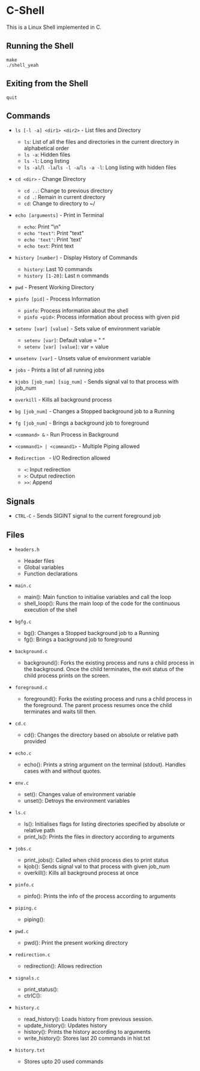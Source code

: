 # C-Shell

This is a Linux Shell implemented in C.


## Running the Shell

`make` 
<br>
 `./shell_yeah`

## Exiting from the Shell

`quit`

## Commands

* `ls [-l -a] <dir1> <dir2>` - List files and Directory

  * `ls`: List of all the files and directories in the current directory in alphabetical order
  * `ls -a`: Hidden files
  * `ls -l`: Long listing 
  * `ls -al`/`l -la`/`ls -l -a`/`ls -a -l`: Long listing with hidden files


* `cd <dir>` - Change Directory

  * `cd ..`: Change to previous directory
  * `cd .`: Remain in current directory  
  * `cd`: Change to directory to ~/

* `echo [arguments]` - Print in Terminal

  * `echo`: Print "\n"
  * `echo "text"`: Print "text"
  * `echo 'text'`: Print 'text'
  * `echo text`: Print text

* `history [number]` - Display History of Commands

  * `history`: Last 10 commands
  * `history [1-20]`: Last n commands

* `pwd` - Present Working Directory

* `pinfo [pid]` - Process Information

  * `pinfo`: Process information about the shell
  * `pinfo <pid>`: Process information about process with given pid

* `setenv [var] [value]` - Sets value of environment variable

  * `setenv [var]`: Default value = " "
  * `setenv [var] [value]`: var = value

* `unsetenv [var]` - Unsets value of environment variable

* `jobs` - Prints a list of all running jobs

* `kjobs [job_num] [sig_num]` - Sends signal val to that process with job_num

* `overkill` - Kills all background process

* `bg [job_num]` - Changes a Stopped background job to a Running

* `fg [job_num]` - Brings a background job to foreground 

* `<command> &` - Run Process in Background

* `<command1> | <command1>` - Multiple Piping allowed

* `Redirection ` - I/O Redirection allowed

    * `<`: Input redirection
    * `>`: Output redirection
    * `>>`: Append


## Signals

* `CTRL-C` - Sends SIGINT signal to the current foreground job

## Files

* `headers.h`
  * Header files 
  * Global variables 
  * Function declarations

* `main.c`
  * main(): Main function to initialise variables and call the loop
  * shell_loop(): Runs the main loop of the code for the continuous execution of the shell

* `bgfg.c`
  * bg(): Changes a Stopped background job to a Running
  * fg(): Brings a background job to foreground 

* `background.c`
  * background(): Forks the existing process and runs a child process in the background. Once the child terminates, the exit status of the child process prints on the screen.

* `foreground.c`
  * foreground(): Forks the existing process and runs a child process in the foreground. The parent process resumes once the child terminates and waits till then.

* `cd.c`
  * cd(): Changes the directory based on absolute or relative path provided

* `echo.c` 
  * echo(): Prints a string argument on the terminal (stdout). Handles cases with and without quotes.

* `env.c` 
  * set(): Changes value of environment variable
  * unset(): Detroys the environment variables

* `ls.c`
  * ls(): Initialises flags for listing directories specified by absolute or relative path
  * print_ls(): Prints the files in directory  according to arguments

* `jobs.c`
  * print_jobs(): Called when child process dies to print status
  * kjob(): Sends signal val to that process with given job_num
  * overkill(): Kills all background process at once

* `pinfo.c`
  * pinfo(): Prints the info of the process according to arguments

* `piping.c`
  * piping(): 
  
* `pwd.c`
  * pwd(): Print the present working directory

* `redirection.c`
  * redirection(): Allows redirection 

* `signals.c`
  * print_status(): 
  * ctrlC():  

* `history.c`
  * read_history(): Loads history from previous session.
  * update_history(): Updates history
  * history(): Prints the history according to arguments
  * write_history(): Stores last 20 commands in hist.txt

* `history.txt`
  * Stores upto 20 used commands


